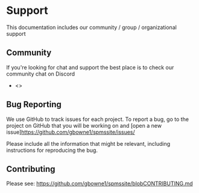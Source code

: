 # Support

This documentation includes our community / group / organizational support

## Community

If you're looking for chat and support the best place is to check our community chat on Discord

- <>

## Bug Reporting

We use GitHub to track issues for each project.  To report a bug, go to the project on GitHub that you will be working on and [open a new
issue]<https://github.com/gbowne1/spmssite/issues/>

Please include  all the information that might be relevant, including instructions for reproducing the bug.

## Contributing

Please see: <https://github.com/gbowne1/spmssite/blobCONTRIBUTING.md>
